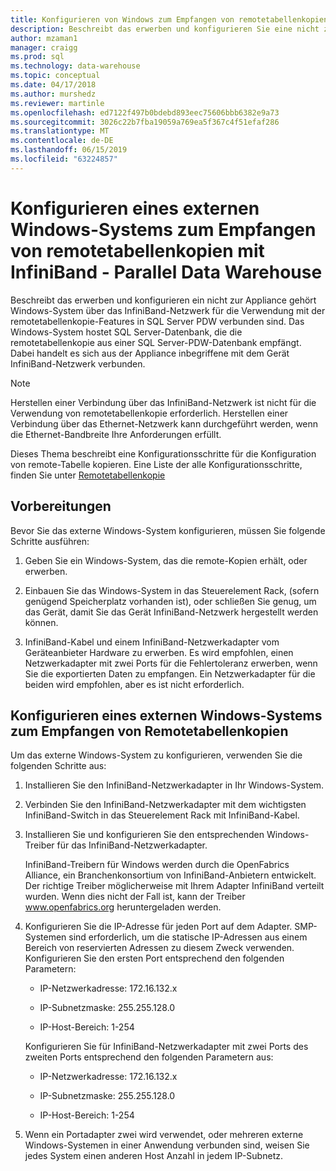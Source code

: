 ```yaml
---
title: Konfigurieren von Windows zum Empfangen von remotetabellenkopien - Parallel Data Warehouse | Microsoft-Dokumentation
description: Beschreibt das erwerben und konfigurieren Sie eine nicht zur Appliance gehört Windows-System über das InfiniBand-Netzwerk für die Verwendung mit der remotetabellenkopie-Features in Parallel Data Warehouse verbunden sind. Das Windows-System hostet SQL Server-Datenbank, die die remotetabellenkopie aus einer SQL Server-PDW-Datenbank empfängt. Dabei handelt es sich aus der Appliance inbegriffene mit dem Gerät InfiniBand-Netzwerk verbunden.
author: mzaman1
manager: craigg
ms.prod: sql
ms.technology: data-warehouse
ms.topic: conceptual
ms.date: 04/17/2018
ms.author: murshedz
ms.reviewer: martinle
ms.openlocfilehash: ed7122f497b0bdebd893eec75606bbb6382e9a73
ms.sourcegitcommit: 3026c22b7fba19059a769ea5f367c4f51efaf286
ms.translationtype: MT
ms.contentlocale: de-DE
ms.lasthandoff: 06/15/2019
ms.locfileid: "63224857"
---
```

# <a name="configure-an-external-windows-system-to-receive-remote-table-copies-using-infiniband---parallel-data-warehouse"></a>Konfigurieren eines externen Windows-Systems zum Empfangen von remotetabellenkopien mit InfiniBand - Parallel Data Warehouse
Beschreibt das erwerben und konfigurieren ein nicht zur Appliance gehört Windows-System über das InfiniBand-Netzwerk für die Verwendung mit der remotetabellenkopie-Features in SQL Server PDW verbunden sind. Das Windows-System hostet SQL Server-Datenbank, die die remotetabellenkopie aus einer SQL Server-PDW-Datenbank empfängt. Dabei handelt es sich aus der Appliance inbegriffene mit dem Gerät InfiniBand-Netzwerk verbunden.  
  
> [!NOTE]  
> Herstellen einer Verbindung über das InfiniBand-Netzwerk ist nicht für die Verwendung von remotetabellenkopie erforderlich. Herstellen einer Verbindung über das Ethernet-Netzwerk kann durchgeführt werden, wenn die Ethernet-Bandbreite Ihre Anforderungen erfüllt.  
  
Dieses Thema beschreibt eine Konfigurationsschritte für die Konfiguration von remote-Tabelle kopieren. Eine Liste der alle Konfigurationsschritte, finden Sie unter [Remotetabellenkopie](remote-table-copy.md)  
  
## <a name="before-you-begin"></a>Vorbereitungen  
Bevor Sie das externe Windows-System konfigurieren, müssen Sie folgende Schritte ausführen:  
  
1.  Geben Sie ein Windows-System, das die remote-Kopien erhält, oder erwerben.  
  
2.  Einbauen Sie das Windows-System in das Steuerelement Rack, (sofern genügend Speicherplatz vorhanden ist), oder schließen Sie genug, um das Gerät, damit Sie das Gerät InfiniBand-Netzwerk hergestellt werden können.  
  
3.  InfiniBand-Kabel und einem InfiniBand-Netzwerkadapter vom Geräteanbieter Hardware zu erwerben. Es wird empfohlen, einen Netzwerkadapter mit zwei Ports für die Fehlertoleranz erwerben, wenn Sie die exportierten Daten zu empfangen. Ein Netzwerkadapter für die beiden wird empfohlen, aber es ist nicht erforderlich.  
  
## <a name="HowToWindows"></a>Konfigurieren eines externen Windows-Systems zum Empfangen von Remotetabellenkopien  
Um das externe Windows-System zu konfigurieren, verwenden Sie die folgenden Schritte aus:  
  
1.  Installieren Sie den InfiniBand-Netzwerkadapter in Ihr Windows-System.  
  
2.  Verbinden Sie den InfiniBand-Netzwerkadapter mit dem wichtigsten InfiniBand-Switch in das Steuerelement Rack mit InfiniBand-Kabel.  
  
3.  Installieren Sie und konfigurieren Sie den entsprechenden Windows-Treiber für das InfiniBand-Netzwerkadapter.  
  
    InfiniBand-Treibern für Windows werden durch die OpenFabrics Alliance, ein Branchenkonsortium von InfiniBand-Anbietern entwickelt.  Der richtige Treiber möglicherweise mit Ihrem Adapter InfiniBand verteilt wurden. Wenn dies nicht der Fall ist, kann der Treiber www.openfabrics.org heruntergeladen werden.  
  
4.  Konfigurieren Sie die IP-Adresse für jeden Port auf dem Adapter. SMP-Systemen sind erforderlich, um die statische IP-Adressen aus einem Bereich von reservierten Adressen zu diesem Zweck verwenden. Konfigurieren Sie den ersten Port entsprechend den folgenden Parametern:  
  
    -   IP-Netzwerkadresse: 172.16.132.x  
  
    -   IP-Subnetzmaske: 255.255.128.0  
  
    -   IP-Host-Bereich: 1-254  
  
    Konfigurieren Sie für InfiniBand-Netzwerkadapter mit zwei Ports des zweiten Ports entsprechend den folgenden Parametern aus:  
  
    -   IP-Netzwerkadresse: 172.16.132.x  
  
    -   IP-Subnetzmaske: 255.255.128.0  
  
    -   IP-Host-Bereich: 1-254  
  
5.  Wenn ein Portadapter zwei wird verwendet, oder mehreren externe Windows-Systemen in einer Anwendung verbunden sind, weisen Sie jedes System einen anderen Host Anzahl in jedem IP-Subnetz.  
  
<!-- MISSING LINKS 
## See Also  
[Common Metadata Query Examples &#40;SQL Server PDW&#41;](../sqlpdw/common-metadata-query-examples-sql-server-pdw.md)  
-->
  
